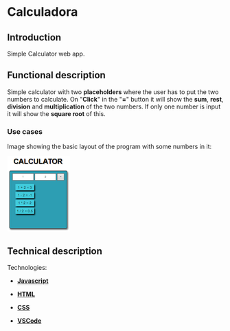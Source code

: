Calculadora
=========

## Introduction

Simple Calculator web app.

## Functional description

Simple calculator with two **placeholders** where the user has to put the two numbers to calculate. On "**Click**" in the "**=**" button it will show the **sum**, **rest**, **division** and **multiplication** of the two numbers. If only one number is input it will show the **square root** of this.

### Use cases

Image showing the basic layout of the program with some numbers in it:

![Calc](./captura.png "Image of the calculator")

## Technical description

Technologies:

- [**Javascript**](https://developer.mozilla.org/es/docs/Web/JavaScript)

- [**HTML**](https://developer.mozilla.org/es/docs/Web/HTML)

- [**CSS**](https://developer.mozilla.org/es/docs/Web/CSS)

- [**VSCode**](https://code.visualstudio.com/docs)